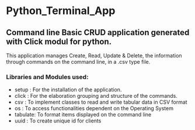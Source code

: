 # Python_Terminal_App
## Command line Basic CRUD application generated with Click modul for python.

This application manages Create, Read, Update & Delete, the information through commands on the command line, in a .csv type file.

### Libraries and Modules used:
* setup   : For the installation of the application.
* click   : For the elaboration grouping and structure of the commands.
* csv     : To implement classes to read and write tabular data in CSV format
* os      : To access functionalities dependent on the Operating System
* tabulate: To format items displayed on the command line
* uuid    : To create unique id for clients



